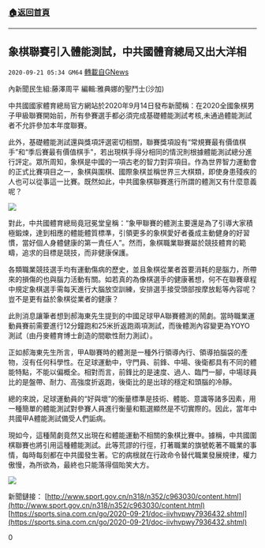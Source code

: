 ###  [:house:返回首頁](https://github.com/ourhimalayas/txt)
---

## 象棋聯賽引入體能測試，中共國體育總局又出大洋相
`2020-09-21 05:34 GM64` [轉載自GNews](https://gnews.org/zh-hant/373385/)

內新聞民生組:藤澤周平 編輯:雅典娜的聖鬥士(沙加)

中共國國家體育總局官方網站於2020年9月14日發布新聞稱：在2020全國象棋男子甲級聯賽開始前，所有參賽選手都必須完成基礎體能測試考核,未通過體能測試者不允許參加本年度聯賽。

此外，基礎體能測試還與獎項評選密切相關，聯賽獎項設有“常規賽最有價值棋手”和“季后賽最有價值棋手”，若出現棋手得分相同的情況則根據體能測試總分進行評定。眾所周知，象棋是中國的一項古老的智力對弈項目。作為世界智力運動會的正式比賽項目之一，象棋與圍棋、國際象棋並稱世界三大棋類，即使身患殘疾的人也可以從事這一比賽。既然如此，中共國象棋聯賽進行所謂的體測又有什麼意義呢？

![](https://s3.amazonaws.com/gnews-media-offload/wp-content/uploads/2020/09/21052330/eaf81a4c510fd9f96e5332ced16f9b2d2934a49f.jpeg)

對此，中共國體育總局竟冠冕堂皇稱：“象甲聯賽的體測主要還是為了引導大家積極鍛煉，達到相應的體能體質標準，引領更多的象棋愛好者養成主動健身的好習慣，當好個人身體健康的第一責任人”。然而，象棋職業聯賽屬於競技體育的範疇，追求的目標是競技，而非健康保護。

各類職業競技選手均有運動傷病的歷史，並且象棋從業者首要消耗的是腦力，所帶來的損傷的也與腦力活動有關。如若真的為像棋選手的健康著想，何不在聯賽章程中規定象棋選手需每天進行大腦放空訓練，安排選手接受頭部按摩放鬆等內容呢？豈不是更有益於象棋從業者的健康？

此則消息讓筆者想到郝海東先生提到的中國足球甲A聯賽體測的鬧劇。當時職業運動員賽前需要進行12分鐘跑和25米折返跑兩項測試，而後體測內容變更為YOYO測試（由丹麥體育博士創造的間歇性耐力測試）。

正如郝海東先生所言，甲A聯賽時的體測是一種外行領導內行、領導拍腦袋的產物，沒有任何科學性。在足球運動中，守門員、前鋒、中場、後衛都具有不同的體能特點，不能以偏概全。相對而言，前鋒比的是速度、過人、臨門一腳，中場球員比的是盤帶、耐力、高強度折返跑，後衛比的是出球的穩定和頭腦的冷靜。

總的來說，足球運動員的“好與壞”的衡量標準是技術、體能、意識等諸多因素，用一種簡單的體能測試對參賽人員進行衡量和甄選顯然是不切實際的。因此，當年中共國甲A體能測試備受人們詬病。

現如今，這種鬧劇竟然又出現在和體能運動不相關的象棋比賽中。據稱，中共國圍棋聯賽也將引用這種體能測試。此等荒謬的行徑，打著職業的旗號乾著不職業的事情，每時每刻都在中共國發生著。它的病根就在行政命令替代職業發展規律，權力傲慢，為所欲為，最終也只能落得個貽笑大方。

![](https://s3.amazonaws.com/gnews-media-offload/wp-content/uploads/2020/09/21051953/111.png)

新聞鏈接： [http://www.sport.gov.cn/n318/n352/c963030/content.html](http://www.sport.gov.cn/n318/n352/c963030/content.html) 
 [https://sports.sina.com.cn/go/2020-09-21/doc-iivhvpwy7936432.shtml](https://sports.sina.com.cn/go/2020-09-21/doc-iivhvpwy7936432.shtml)

0
